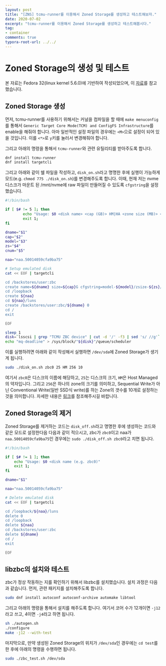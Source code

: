 ```yaml
---
layout: post
title: "[ZNS] tcmu-runner를 이용해서 Zoned Storage를 생성하고 테스트해보자."
date: 2020-07-02
excerpt: "tcmu-runner를 이용해서 Zoned Storage를 생성하고 테스트해봅시다."
tag:
- container
comments: true
typora-root-url: ../../
---
```


# Zoned Storage의 생성 및 테스트

본 자료는 Fedora 32(linux kernel 5.6.0)에 기반하여 작성되었으며, 이 [자료](https://zonedstorage.io/projects/tcmu-runner/)를 참고했습니다.

## Zoned Storage 생성

먼저, tcmu-runner를 사용하기 위해서는 커널을 컴파일을 할 때에 `make menuconfig`를 통해서 `Generic Target Core Mode(TCM) and ConfigFS Infrastructure`를 enable을 해줘야 합니다. 아마 일반적인 설정 파일의 경우에는 `<M>`으로 설정이 되어 있을 것입니다. 이를 `<*>`로 `y`키를 눌러서 변경해줘야 합니다.

그리고 아래의 명령을 통해서 `tcmu-runner`와 관련 유틸리티를 받아주도록 합니다.

```bash
dnf install tcmu-runner
dnf install targetcli
```

그리고 아래와 같이 쉘 파일을 작성하고, `disk_on.sh`라고 명명한 후에 실행이 가능하게 모드(e.g. `chmod 775 ./disk_on.sh`)를 변경해주도록 합니다. 이때, 현재 저는 nvme 디스크가 마운트 된 /mnt/nvme에 raw 파일이 만들어질 수 있도록 `cfgstring`을 설정했습니다.

```bash
#!/bin/bash

if [ $# != 5 ]; then
        echo "Usage: $0 <disk name> <cap (GB)> HM|HA <zone size (MB)> <conv zones num>"
        exit 1;
fi

dname="$1"
cap="$2"
model="$3"
zs="$4"
cnum="$5"

naa="naa.50014059cfa9ba75"

# Setup emulated disk
cat << EOF | targetcli

cd /backstores/user:zbc
create name=${dname} size=${cap}G cfgstring=model-${model}/zsize-${zs}/conv-${cnum}@/mnt/nvme/${dname}.raw
cd /loopback
create ${naa}
cd ${naa}/luns
create /backstores/user:zbc/${dname} 0
cd /
exit

EOF

sleep 1
disk=`lsscsi | grep "TCMU ZBC device" | cut -d '/' -f3 | sed 's/ //g'`
echo "mq-deadline" > /sys/block/"${disk}"/queue/scheduler
```

이를 실행하려면 아래와 같이 작성해서 실행하면 `/dev/sda`에 Zoned Storage가 생기게 됩니다.

```bash
sudo ./disk_on.sh zbc0 25 HM 256 10
```

여기서 `zbc0`은 디스크의 이름에 해당하고, `25`는 디스크의 크기, `HM`은 Host Managed의 약자입니다. 그리고 `256`은 하나의 zone의 크기를 의미하고, Sequential Write가 아닌 Conventional Write(일반 SSD식 write)를 하는 Zone의 갯수를 10개로 설정하는 것을 의미합니다. 자세한 내용은 [링크](https://zonedstorage.io/projects/tcmu-runner/)를 참조해주시길 바랍니다.

## Zoned Storage의 제거

Zoned Storage를 제거하는 코드는 `disk_off.sh`라고 명명한 후에 생성하는 코드와 같은 모드로 설정한다음 다음과 같이 적으시고, zbc가 `zbc0`이고 naa가 `naa.50014059cfa9ba75`인 경우에는 `sudo ./disk_off.sh zbc0`라고 치면 됩니다.

```bash
#!/bin/bash

if [ $# != 1 ]; then
    echo "Usage: $0 <disk name (e.g. zbc0)"
    exit 1;
fi

dname="$1"

naa="naa.50014059cfa9ba75"

# Delete emulated disk
cat << EOF | targetcli

cd /loopback/${naa}/luns
delete 0
cd /loopback
delete ${naa}
cd /backstores/user:zbc
delete ${dname}
cd /
exit

EOF
```

## libzbc의 설치와 테스트

zbc가 정상 작동하는 지를 확인하기 위해서 libzbc를 설치했습니다. 설치 과정은 다음과 같습니다. 먼저, 관련 패키지를 설치해주도록 합니다.

```bash
sudo dnf install autoconf autoconf-archive automake libtool
```

그리고 아래의 명령을 통해서 설치를 해주도록 합니다. 여기서 코어 수가 12개이면 `-j12`라고 쓰고, 4이면 `-j4`라고 하면 됩니다.

```bash
sh ./autogen.sh
./configure
make -j12 --with-test
```

마지막으로, 만약 생성된 Zoned Storage의 위치가 `/dev/sda`인 경우에는 `cd test`를 한 후에 아래의 명령을 수행하면 됩니다.

```bash
sudo ./zbc_test.sh /dev/sda
```

